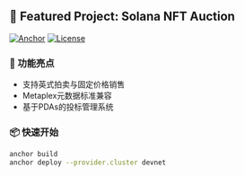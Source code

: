 ## 🚀 Featured Project: Solana NFT Auction

[![Anchor](https://img.shields.io/badge/Anchor-0.24.2-blue)](https://anchor-lang.com)
[![License](https://img.shields.io/badge/License-Apache_2.0-green)](https://opensource.org/licenses/Apache-2.0)

### 📜 功能亮点
- 支持英式拍卖与固定价格销售
- Metaplex元数据标准兼容
- 基于PDAs的投标管理系统

### 📦 快速开始
```bash
anchor build
anchor deploy --provider.cluster devnet
